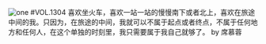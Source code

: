 ![one](http://image.wufazhuce.com/Fr9iEFNmPnNJWDtkTKoL0hTPple4)
#VOL.1304
喜欢坐火车，喜欢一站一站的慢慢南下或者北上，喜欢在旅途中间的我。只因为，在旅途的中间，我就可以不属于起点或者终点，不属于任何地方和任何人，在这个单独的时刻里，我只需要属于我自己就够了。 by 席慕蓉